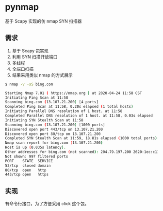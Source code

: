 # pynmap

基于 Scapy 实现的仿 nmap SYN 扫描器

## 需求

1. 基于 Scapy 包实现
2. 利用 SYN 扫描开放端口
3. 多线程
4. 全端口扫描
5. 结果采用类似 nmap 的方式展示

```sh
$ nmap -v -sS bing.com

Starting Nmap 7.01 ( https://nmap.org ) at 2020-04-24 11:58 CST
Initiating Ping Scan at 11:58
Scanning bing.com (13.107.21.200) [4 ports]
Completed Ping Scan at 11:58, 0.20s elapsed (1 total hosts)
Initiating Parallel DNS resolution of 1 host. at 11:58
Completed Parallel DNS resolution of 1 host. at 11:58, 0.03s elapsed
Initiating SYN Stealth Scan at 11:58
Scanning bing.com (13.107.21.200) [1000 ports]
Discovered open port 443/tcp on 13.107.21.200
Discovered open port 80/tcp on 13.107.21.200
Completed SYN Stealth Scan at 11:59, 18.81s elapsed (1000 total ports)
Nmap scan report for bing.com (13.107.21.200)
Host is up (0.035s latency).
Other addresses for bing.com (not scanned): 204.79.197.200 2620:1ec:c11::200
Not shown: 997 filtered ports
PORT    STATE  SERVICE
53/tcp  closed domain
80/tcp  open   http
443/tcp open   https
```

## 实现

有命令行接口，为了方便采用 click 这个包。
